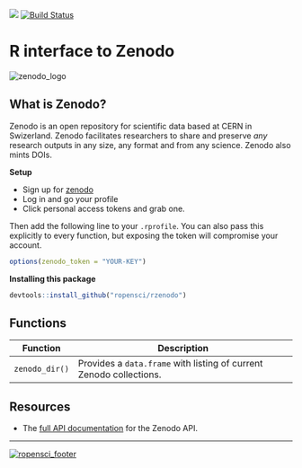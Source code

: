 ![](https://img.shields.io/badge/development-active-blue.svg)  [![Build Status](https://travis-ci.org/ropensci/zenodo.svg?branch=master)](https://travis-ci.org/ropensci/zenodo)

# R interface to Zenodo  
![zenodo_logo](https://zenodo.org/img/logos/zenodo-black-200.png)

## What is Zenodo?
Zenodo is an open repository for scientific data based at CERN  in Swizerland. Zenodo facilitates researchers to share and preserve _any_ research outputs in any size, any format and from any science. Zenodo also mints DOIs.

__Setup__
* Sign up for [zenodo](https://zenodo.org/youraccount/register)
* Log in and go your profile
* Click personal access tokens and grab one.

Then add the following line to your `.rprofile`. You can also pass this explicitly to every function, but exposing the token will compromise your account.  

```r
options(zenodo_token = "YOUR-KEY")
```


__Installing this package__

```r
devtools::install_github("ropensci/rzenodo")
```

## Functions

| Function  | Description  |
|---|---|
| `zenodo_dir()` | Provides a `data.frame` with listing of current Zenodo collections.

## Resources

* The [full API documentation](https://zenodo.org/dev) for the Zenodo API.

---


[![ropensci_footer](http://ropensci.org/public_images/github_footer.png)](http://ropensci.org)
